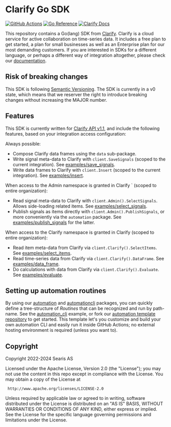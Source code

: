 # Clarify Go SDK

[![GitHub Actions](https://github.com/clarify/clarify-go/actions/workflows/go.yml/badge.svg?branch=main)](https://github.com/clarify/clarify-go/actions/workflows/go.yml?query=workflow%3AGo+branch%3Amain)
[![Go Reference](https://pkg.go.dev/badge/github.com/clarify/clarify-go.svg)](https://pkg.go.dev/github.com/clarify/clarify-go)
[![Clarify Docs](https://img.shields.io/badge/%7CC%7C-docs-blue)][docs]

This repository contains a Go(lang) SDK from [Clarify][clarify]. Clarify is a cloud service for active collaboration on time-series data. It includes a free plan to get started, a plan for small businesses as well as an Enterprise plan for our most demanding customers. If you are interested in SDKs for a different language, or perhaps a different way of integration altogether, please check our [documentation][docs].

## Risk of breaking changes

This SDK is following [Semantic Versioning][semver]. The SDK is currently in a v0 state, which means that we reserver the right to introduce breaking changes without increasing the MAJOR number.

## Features

This SDK is currently written for [Clarify API v1.1][docs-v1.1], and include the following features, based on your integration access configuration:

Always possible:

- Compose Clarify data frames using the `data` sub-package.
- Write signal meta-data to Clarify with `client.SaveSignals` (scoped to the current integration). See [examples/save_signals](examples/save_signals/).
- Write data frames to Clarify with `client.Insert` (scoped to the current integration). See [examples/insert](examples/insert/).

When access to the Admin namespace is granted in Clarify ` (scoped to entire organization):

- Read signal meta-data to Clarify with `client.Admin().SelectSignals`. Allows side-loading related items. See [examples/select_signals](examples/select_signals/).
- Publish signals as items directly with `client.Admin().PublishSignals`, or more conveniently via the `automation` package. See [examples/publish_signals](examples/publish_signals/) for the latter.

When access to the Clarify namespace is granted in Clarify (scoped to entire organization):

- Read item meta-data from Clarify via `client.Clarify().SelectItems`. See [examples/select_items](examples/select_items/).
- Read time-series data from Clarify via `client.Clarify().DataFrame`. See [examples/data_frame](examples/select_items/).
- Do calculations with data from Clarify via `client.Clarify().Evaluate`. See [examples/evaluate](examples/evaluate/).

[clarify]: https://clarify.io/
[semver]: https://semver.org/
[docs]: https://docs.clarify.io
[docs-v1.1]: https://docs.clarify.io/1.1

## Setting up automation routines

By using our [automation](automation) and [automationcli](automation/automationcli) packages, you can quickly define a tree-structure of _Routines_ that can be recognized and run by path-name. See the [automation_cli](examples/automation_cli/) example, or fork our [automation template repository](https://github.com/clarify/template-clarify-automation) to get started. This template let's you customize and build your own automation CLI and easily run it inside GitHub Actions; no external hosting environment is required (unless you want to).

## Copyright

Copyright 2022-2024 Searis AS

Licensed under the Apache License, Version 2.0 (the "License");
you may not use the content in this repo except in compliance with the License.
You may obtain a copy of the License at

     http://www.apache.org/licenses/LICENSE-2.0

Unless required by applicable law or agreed to in writing, software
distributed under the License is distributed on an "AS IS" BASIS,
WITHOUT WARRANTIES OR CONDITIONS OF ANY KIND, either express or implied.
See the License for the specific language governing permissions and
limitations under the License.
